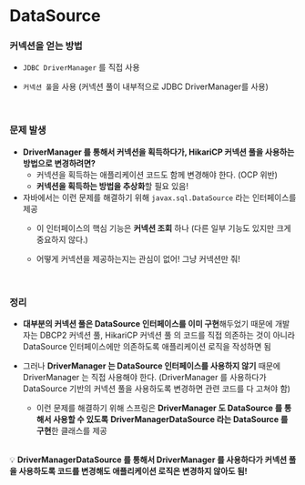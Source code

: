 # DataSource

### 커넥션을 얻는 방법
- `JDBC DriverManager` 를 직접 사용
- `커넥션 풀`을 사용 (커넥션 풀이 내부적으로 JDBC DriverManager를 사용)
    
    <br>
    
### 문제 발생
- **DriverManager 를 통해서 커넥션을 획득하다가, HikariCP 커넥션 풀을 사용하는 방법으로 변경하려면?**
    - 커넥션을 획득하는 애플리케이션 코드도 함께 변경해야 한다. (OCP 위반)
    - **커넥션을 획득하는 방법을 추상화**할 필요 있음!
- 자바에서는 이런 문제를 해결하기 위해 `javax.sql.DataSource` 라는 인터페이스를 제공
  - 이 인터페이스의 핵심 기능은 **커넥션 조회** 하나 (다른 일부 기능도 있지만 크게 중요하지 않다.)
  - 어떻게 커넥션을 제공하는지는 관심이 없어! 그냥 커넥션만 줘!
    
    <br>
   
### 정리

- **대부분의 커넥션 풀은 DataSource 인터페이스를 이미 구현**해두었기 때문에 개발자는 DBCP2 커넥션 풀, HikariCP 커넥션 풀 의 코드를 직접 의존하는 것이 아니라 DataSource 인터페이스에만 의존하도록 애플리케이션 로직을 작성하면 됨
- 그러나 **DriverManager 는 DataSource 인터페이스를 사용하지 않기** 때문에 DriverManager 는 직접 사용해야 한다. (DriverManager 를 사용하다가 DataSource 기반의 커넥션 풀을 사용하도록 변경하면 관련 코드를 다 고쳐야 함)
    - 이런 문제를 해결하기 위해 스프링은 **DriverManager 도 DataSource 를 통해서 사용할 수 있도록** **DriverManagerDataSource 라는 DataSource 를 구현**한 클래스를 제공
    
    <br>
   
💡 **DriverManagerDataSource 를 통해서 DriverManager 를 사용하다가 커넥션 풀을 사용하도록 코드를 변경해도 애플리케이션 로직은 변경하지 않아도 됨!**

